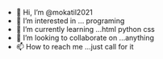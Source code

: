 - 👋 Hi, I’m @mokatil2021
- 👀 I’m interested in ... programing
- 🌱 I’m currently learning ...html python css
- 💞️ I’m looking to collaborate on ...anything
- 📫 How to reach me ...just call for it

<!---
mokatil2021/mokatil2021 is a ✨ special ✨ repository because its `README.md` (this file) appears on your GitHub profile.
You can click the Preview link to take a look at your changes.
--->
